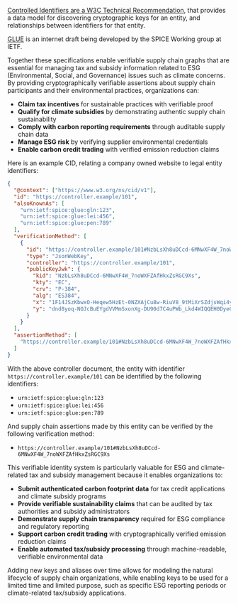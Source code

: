[Controlled Identifiers are a W3C Technical Recommendation](https://www.w3.org/TR/cid-1.0/), that provides a data model for discovering cryptographic keys for an entity, and relationships between identifiers for that entity.

[GLUE](https://datatracker.ietf.org/doc/draft-ietf-spice-glue-id/) is an internet draft being developed by the SPICE Working group at IETF.

Together these specifications enable verifiable supply chain graphs that are essential for managing tax and subsidy information related to ESG (Environmental, Social, and Governance) issues such as climate concerns. By providing cryptographically verifiable assertions about supply chain participants and their environmental practices, organizations can:

- **Claim tax incentives** for sustainable practices with verifiable proof
- **Qualify for climate subsidies** by demonstrating authentic supply chain sustainability
- **Comply with carbon reporting requirements** through auditable supply chain data
- **Manage ESG risk** by verifying supplier environmental credentials
- **Enable carbon credit trading** with verified emission reduction claims

Here is an example CID, relating a company owned website to legal entity identifiers:

```json
{
  "@context": ["https://www.w3.org/ns/cid/v1"],
  "id": "https://controller.example/101",
  "alsoKnownAs": [
    "urn:ietf:spice:glue:gln:123",
    "urn:ietf:spice:glue:lei:456",
    "urn:ietf:spice:glue:pen:789"
  ],
  "verificationMethod": [
    {
      "id": "https://controller.example/101#NzbLsXh8uDCcd-6MNwXF4W_7noWXFZAfHkxZsRGC9Xs",
      "type": "JsonWebKey",
      "controller": "https://controller.example/101",
      "publicKeyJwk": {
        "kid": "NzbLsXh8uDCcd-6MNwXF4W_7noWXFZAfHkxZsRGC9Xs",
        "kty": "EC",
        "crv": "P-384",
        "alg": "ES384",
        "x": "1F14JSzKbwxO-Heqew5HzEt-0NZXAjCu8w-RiuV8_9tMiXrSZdjsWqi4y86OFb5d",
        "y": "dnd8yoq-NOJcBuEYgdVVMmSxonXg-DU90d7C4uPWb_Lkd4WIQQEH0DyeC2KUDMIU"
      }
    }
  ],
  "assertionMethod": [
    "https://controller.example/101#NzbLsXh8uDCcd-6MNwXF4W_7noWXFZAfHkxZsRGC9Xs"
  ]
}
```

With the above controller document, the entity with identifier `https://controller.example/101` can be identified by the following identifiers:

- `urn:ietf:spice:glue:gln:123`
- `urn:ietf:spice:glue:lei:456`
- `urn:ietf:spice:glue:pen:789`

And supply chain assertions made by this entity can be verified by the following verification method:

- `https://controller.example/101#NzbLsXh8uDCcd-6MNwXF4W_7noWXFZAfHkxZsRGC9Xs`

This verifiable identity system is particularly valuable for ESG and climate-related tax and subsidy management because it enables organizations to:

- **Submit authenticated carbon footprint data** for tax credit applications and climate subsidy programs
- **Provide verifiable sustainability claims** that can be audited by tax authorities and subsidy administrators
- **Demonstrate supply chain transparency** required for ESG compliance and regulatory reporting
- **Support carbon credit trading** with cryptographically verified emission reduction claims
- **Enable automated tax/subsidy processing** through machine-readable, verifiable environmental data

Adding new keys and aliases over time allows for modeling the natural lifecycle of supply chain organizations, while enabling keys to be used for a limited time and limited purpose, such as specific ESG reporting periods or climate-related tax/subsidy applications.
